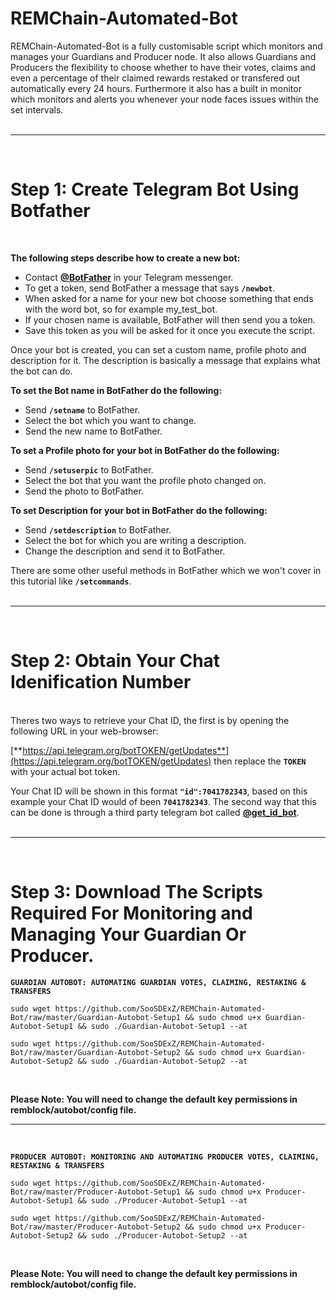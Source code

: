 # REMChain-Automated-Bot

REMChain-Automated-Bot is a fully customisable script which monitors and manages your Guardians and Producer node. It also allows Guardians and Producers the flexibility to choose whether to have their votes, claims and even a percentage of their claimed rewards restaked or transfered out automatically every 24 hours. Furthermore it also has a built in monitor which monitors and alerts you whenever your node faces issues within the set intervals.<br>
<br>

***
<br>

# Step 1: Create Telegram Bot Using Botfather
<br>

**The following steps describe how to create a new bot:**

* Contact [**@BotFather**](https://telegram.me/BotFather) in your Telegram messenger.
* To get a token, send BotFather a message that says **`/newbot`**.
* When asked for a name for your new bot choose something that ends with the word bot, so for example my_test_bot.
* If your chosen name is available, BotFather will then send you a token.
* Save this token as you will be asked for it once you execute the script.

Once your bot is created, you can set a custom name, profile photo and description for it. The description is basically a message that explains what the bot can do.

**To set the Bot name in BotFather do the following:**

* Send **`/setname`** to BotFather.
* Select the bot which you want to change.
* Send the new name to BotFather.

**To set a Profile photo for your bot in BotFather do the following:**

* Send **`/setuserpic`** to BotFather.
* Select the bot that you want the profile photo changed on.
* Send the photo to BotFather.

**To set Description for your bot in BotFather do the following:**

* Send **`/setdescription`** to BotFather.
* Select the bot for which you are writing a description.
* Change the description and send it to BotFather.

There are some other useful methods in BotFather which we won't cover in this tutorial like **`/setcommands`**.
<br>
<br>

***
<br>

# Step 2: Obtain Your Chat Idenification Number
<br>
Theres two ways to retrieve your Chat ID, the first is by opening the following URL in your web-browser: 

[**https://api.telegram.org/botTOKEN/getUpdates**](https://api.telegram.org/botTOKEN/getUpdates) then replace the **`TOKEN`** with your actual bot token.

Your Chat ID will be shown in this format **`"id":7041782343`**, based on this example your Chat ID would of been **`7041782343`**. The second way that this can be done is through a third party telegram bot called [**@get_id_bot**](https://telegram.me/get_id_bot).
<br>
<br>

***

<br>

# Step 3: Download The Scripts Required For Monitoring and Managing Your Guardian Or Producer.

**`GUARDIAN AUTOBOT: AUTOMATING GUARDIAN VOTES, CLAIMING, RESTAKING & TRANSFERS`**

```
sudo wget https://github.com/SooSDExZ/REMChain-Automated-Bot/raw/master/Guardian-Autobot-Setup1 && sudo chmod u+x Guardian-Autobot-Setup1 && sudo ./Guardian-Autobot-Setup1 --at
```
```
sudo wget https://github.com/SooSDExZ/REMChain-Automated-Bot/raw/master/Guardian-Autobot-Setup2 && sudo chmod u+x Guardian-Autobot-Setup2 && sudo ./Guardian-Autobot-Setup2 --at
```
<br>

**Please Note: You will need to change the default key permissions in remblock/autobot/config file.**
<br>

***
<br>

**`PRODUCER AUTOBOT: MONITORING AND AUTOMATING PRODUCER VOTES, CLAIMING, RESTAKING & TRANSFERS`**

```
sudo wget https://github.com/SooSDExZ/REMChain-Automated-Bot/raw/master/Producer-Autobot-Setup1 && sudo chmod u+x Producer-Autobot-Setup1 && sudo ./Producer-Autobot-Setup1 --at
```
```
sudo wget https://github.com/SooSDExZ/REMChain-Automated-Bot/raw/master/Producer-Autobot-Setup2 && sudo chmod u+x Producer-Autobot-Setup2 && sudo ./Producer-Autobot-Setup2 --at
```
<br>

**Please Note: You will need to change the default key permissions in remblock/autobot/config file.**
<br>

